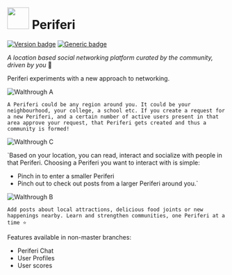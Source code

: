 # <img src="https://github.com/shouryalala/periferi-client/blob/master/app/src/main/res/drawable/periferi_loader.png" width="50" height="50">  Periferi

[![Version badge](https://img.shields.io/badge/Version-4.2-green.svg)](https://shields.io/) [![Generic badge](https://img.shields.io/badge/Active%3F-no-red.svg)](https://shields.io/) 

_A location based social networking platform curated by the community, driven by you_ 💛

Periferi experiments with a new approach to networking.

![Walthrough A](https://github.com/shouryalala/periferi-client/blob/master/walkthrough-a.gif)   


`A Periferi could be any region around you. It could be your neighbourhood, your college, a school etc.
If you create a request for a new Periferi, and a certain number of active users present in that area approve your request, that Periferi gets created and thus a community is formed!`

![Walthrough C](https://github.com/shouryalala/periferi-client/blob/master/walkthrough-c.gif) 


`Based on your location, you can read, interact and socialize with people in that Periferi. Choosing a Periferi you want to interact with  is simple:
  - Pinch in to enter a smaller Periferi
  - Pinch out to check out posts from a larger Periferi around you.`

![Walthrough B](https://github.com/shouryalala/periferi-client/blob/master/walkthrough-b.gif)


`Add posts about local attractions, delicious food joints or new happenings nearby. Learn and strengthen communities, one Periferi at a time ⭐️`


Features available in non-master branches:
* Periferi Chat
* User Profiles
* User scores

